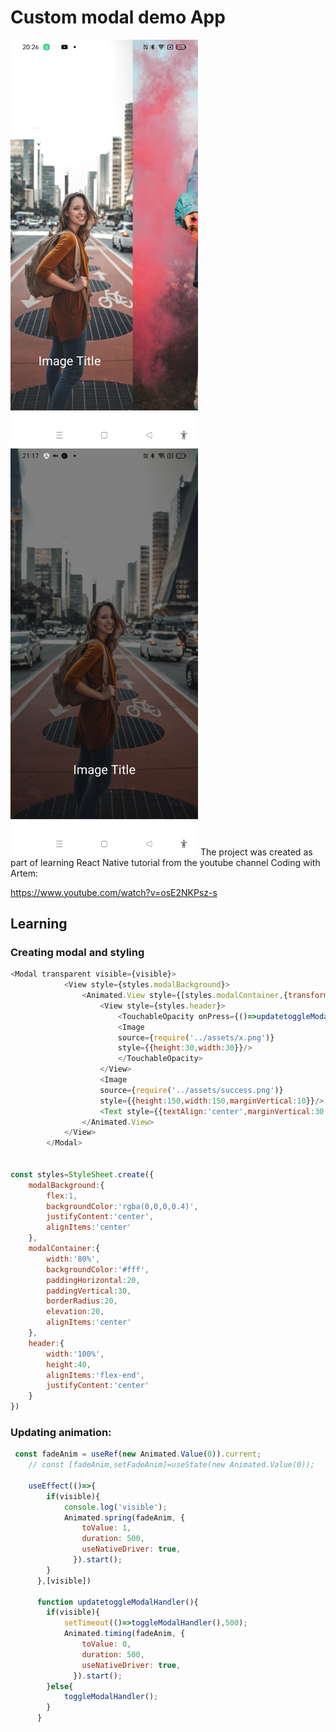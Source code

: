 # Custom modal demo App

<img width="300px" src="parallax-image-carousel-screenshot1.jpg" alt="image_name png" />
<img width="300px" src="parallax-image-carousel-screenshot2.jpg" alt="image_name png" />
The project was created as part of learning React Native tutorial from the youtube channel 
Coding with Artem:

https://www.youtube.com/watch?v=osE2NKPsz-s

## Learning

### Creating modal and styling
```js
<Modal transparent visible={visible}>
            <View style={styles.modalBackground}>
                <Animated.View style={[styles.modalContainer,{transform:[{scale:fadeAnim}]}]}>
                    <View style={styles.header}>
                        <TouchableOpacity onPress={()=>updatetoggleModalHandler()}>
                        <Image
                        source={require('../assets/x.png')}
                        style={{height:30,width:30}}/>
                        </TouchableOpacity>
                    </View>
                    <Image
                    source={require('../assets/success.png')}
                    style={{height:150,width:150,marginVertical:10}}/>
                    <Text style={{textAlign:'center',marginVertical:30,fontSize:20}}>Congratulations registration was successfull</Text>
                </Animated.View>
            </View>
        </Modal>


const styles=StyleSheet.create({
    modalBackground:{
        flex:1,
        backgroundColor:'rgba(0,0,0,0.4)',
        justifyContent:'center',
        alignItems:'center'
    },
    modalContainer:{
        width:'80%',
        backgroundColor:'#fff',
        paddingHorizontal:20,
        paddingVertical:30,
        borderRadius:20,
        elevation:20,
        alignItems:'center'
    },
    header:{
        width:'100%',
        height:40,
        alignItems:'flex-end',
        justifyContent:'center'
    }
})
```

### Updating animation:

```js
 const fadeAnim = useRef(new Animated.Value(0)).current;
    // const [fadeAnim,setFadeAnim]=useState(new Animated.Value(0));

    useEffect(()=>{
        if(visible){
            console.log('visible');
            Animated.spring(fadeAnim, {
                toValue: 1,
                duration: 500,
                useNativeDriver: true,
              }).start();     
        }
      },[visible])

      function updatetoggleModalHandler(){
        if(visible){
            setTimeout(()=>toggleModalHandler(),500);
            Animated.timing(fadeAnim, {
                toValue: 0,
                duration: 500,
                useNativeDriver: true,
              }).start();
        }else{
            toggleModalHandler();
        }
      }
```
